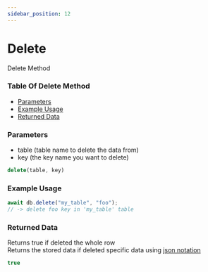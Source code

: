 ```yaml
---
sidebar_position: 12
---
```


# Delete

Delete Method

### Table Of Delete Method

- [Parameters](#parameters)
- [Example Usage](#example-usage)
- [Returned Data](#returned-data)

### Parameters
- table (table name to delete the data from)
- key (the key name you want to delete)
```js
delete(table, key)
```

### Example Usage
```js
await db.delete("my_table", "foo");
// -> delete foo key in 'my_table' table
```

### Returned Data
Returns true if deleted the whole row<br/>
Returns the stored data if deleted specific data using [json notation](/docs/json-notation)
```js
true
```